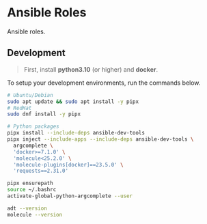 # Ansible Roles

Ansible roles.

## Development

> First, install **python3.10** (or higher) and **docker**.

To setup your development environments, run the commands below.

```bash
# Ubuntu/Debian
sudo apt update && sudo apt install -y pipx
# RedHat
sudo dnf install -y pipx

# Python packages
pipx install --include-deps ansible-dev-tools
pipx inject --include-apps --include-deps ansible-dev-tools \
  argcomplete \
  'docker>=7.1.0' \
  'molecule<25.2.0' \
  'molecule-plugins[docker]==23.5.0' \
  'requests==2.31.0'

pipx ensurepath
source ~/.bashrc
activate-global-python-argcomplete --user

adt --version
molecule --version
```
